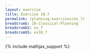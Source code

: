 ```yaml
---
layout: exercise
title: Exercise 10.7
permalink: /planning-exercises/ex_7/
breadcrumb: 10-Classical-Planning
breadcrumb2: ex_7
breadcrumb5: ex10.7
---
```


{% include mathjax_support %}

